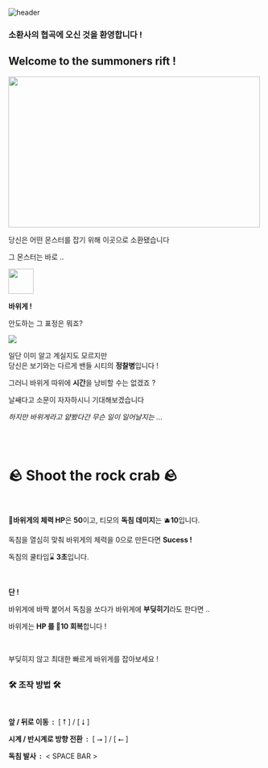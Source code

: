 ![header](https://capsule-render.vercel.app/api?type=waving&color=auto&height=200&section=header&text=Minkyu%20Shin&fontSize=32)

### 소환사의 협곡에 오신 것을 환영합니다 !
## Welcome to the summoners rift !

<img src="https://i.namu.wiki/i/PkfdcxuA7nVdMYMwEvyIdsvk0Kx3RQk2x9DzIbtRwtLXnUNZEX6UtpztPTrZIouvt8_ro7-t-pma5vy-J2inPytwnjVD_rS-qzhfYiFPQEVvD3zbqTeY0kIAy8x8oVCY7zBytbJbXPSq237FkVXBOA.webp" width="500" height="300"/>

당신은 어떤 몬스터를 잡기 위해 이곳으로 소환됐습니다  

그 몬스터는 바로 ..

<img src="https://www.google.com/url?sa=i&url=https%3A%2F%2Fblog.naver.com%2Fyamhib%2F220925006960%3FviewType%3Dpc&psig=AOvVaw2uHZFTHSqZgUmeD4sHoIha&ust=1710227165406000&source=images&cd=vfe&opi=89978449&ved=0CBIQjRxqFwoTCMjfjefS64QDFQAAAAAdAAAAABAE" width="50" height="50"/>

**바위게 !**  

안도하는 그 표정은 뭐죠?  

![](https://upload2.inven.co.kr/upload/2018/06/06/bbs/i14781279030.png?MW=800)

일단 이미 알고 계실지도 모르지만  
당신은 보기와는 다르게 밴들 시티의 **정찰병**입니다 !  

그러니 바위게 따위에 **시간**을 낭비할 수는 없겠죠 ?

날쌔다고 소문이 자자하시니 기대해보겠습니다

*하지만 바위게라고 얕봤다간 무슨 일이 일어날지는 ...*

<br>
<br>

# &#129704; Shoot the rock crab &#129704;

<br>

**&#129408;바위게의 체력 HP**은 **50**이고, 티모의 **독침 데미지**는 &#129744;**10**입니다.  

독침을 열심히 맞춰 바위게의 체력을 0으로 만든다면 **Sucess !**  

독침의 쿨타임&#8987; **3초**입니다.

<br>

**단 !**  

바위게에 바짝 붙어서 독침을 쏘다가 바위게에 **부딪히기**라도 한다면 ..  

바위게는 **HP 를 &#128150;10 회복**합니다 !  


<br>

부딪히지 않고 최대한 빠르게 바위게를 잡아보세요 !


## 
### &#128736;&#65039; 조작 방법 &#128736;&#65039;
<br>

**앞 / 뒤로 이동&nbsp; :**&nbsp; [ &#11105; ] / [ &#11107; ]


**시계 / 반시계로 방향 전환&nbsp; :**&nbsp; [ &#11106; ] / [ &#11104; ]  

**독침 발사&nbsp; :**&nbsp; < SPACE BAR >

## 
</center>

 <br/>

